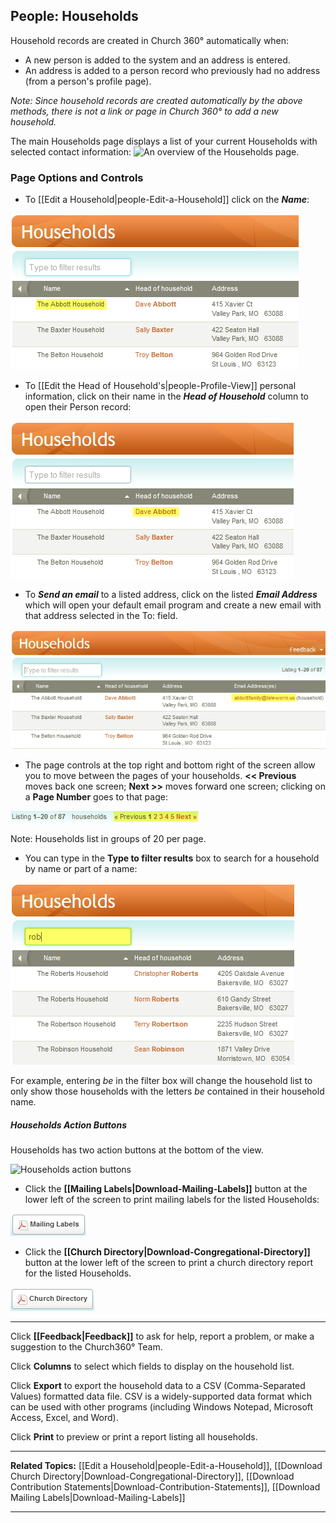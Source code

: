 ## People: Households

Household records are created in Church 360° automatically when:

-   A new person is added to the system and an address is entered.
-   An address is added to a person record who previously had no address
    (from a person's profile page).

*Note: Since household records are created automatically by the above
methods, there is not a link or page in Church 360° to add a new
household.*

The main Households page displays a list of your current
Households with selected contact information: ![An overview of the
Households
page.](images/People_Households_01.JPG "An overview of the Households page.")

### Page Options and Controls

-   To [[Edit a Household|people-Edit-a-Household]] click on the
    ***Name***:

![Clicking a Name](images/People_Households_02.JPG "Clicking a Name")

-   To [[Edit the Head of Household's|people-Profile-View]] personal
    information, click on their name in the ***Head of Household***
    column to open their Person record:

![Head of Household](images/People_Households_03.JPG "Head of Household")

-   To ***Send an email*** to a listed address, click on the listed
    ***Email Address*** which will open your default email program and
    create a new email with that address selected in the To: field.

![Sending email](images/People_Households_04.JPG "Sending email")

-   The page controls at the top right and bottom right of the screen
    allow you to move between the pages of your households. **\<\<
    Previous** moves back one screen; **Next \>\>** moves forward one
    screen; clicking on a **Page Number** goes to that page:

![Page Controls](images/People_Households_05.JPG "Page Controls")

Note: Households list in groups of 20 per page.

-   You can type in the **Type to filter results** box to search for a
    household by name or part of a name:

![Search/Filtering](images/People_Households_06.JPG "Search/Filtering")

For example, entering *be* in the filter box will change the household
list to only show those households with the letters *be* contained in
their household name.

##### Households Action Buttons

Households has two action buttons at the bottom of the view.

![Households action
buttons](images/Households_action_buttons.jpg "Households action buttons")

-   Click the **[[Mailing Labels|Download-Mailing-Labels]]** button
    at the lower left of the screen to print mailing labels for the
    listed Households:

![Mailing Labels](images/Mailing_Labels_button.JPG "Mailing Labels")

-   Click the **[[Church
    Directory|Download-Congregational-Directory]]** button at the
    lower left of the screen to print a church directory report for the
    listed Households.

![Church Directory](images/Church_Directory_button.JPG "Church Directory")

* * * * *

Click **[[Feedback|Feedback]]** to ask for help, report a problem, or make a
suggestion to the Church360° Team.

Click **Columns** to select which fields to display on the household
list.

Click **Export** to export the household data to a CSV (Comma-Separated
Values) formatted data file. CSV is a widely-supported data format which
can be used with other programs (including Windows Notepad, Microsoft
Access, Excel, and Word).

Click **Print** to preview or print a report listing all households.

* * * * *

**Related Topics:** [[Edit a Household|people-Edit-a-Household]],
[[Download Church Directory|Download-Congregational-Directory]],
[[Download Contribution
Statements|Download-Contribution-Statements]], [[Download Mailing
Labels|Download-Mailing-Labels]]

* * * * *

